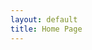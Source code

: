 ```yaml
---
layout: default
title: Home Page
---
```

<!-- 
<div>
	<a class="usa-skipnav" href="#main-content">Skip to main content</a>
</div>
<div class="usa-banner">
	<div class="usa-accordion">
		<header class="usa-banner__header">
			<div class="usa-banner__inner">
				<div class="grid-col-auto">
					<img class="usa-banner__header-flag" src="assets/uswds/img/us_flag_small.png" alt="U.S. flag">
				</div>
				<div class="grid-col-fill tablet:grid-col-auto">
					<p class="usa-banner__header-text">An official website of the United States government</p>
					<p class="usa-banner__header-action" aria-hidden="true">Here’s how you know</p>
				</div>
				<button class="usa-accordion__button usa-banner__button"
				aria-expanded="false" aria-controls="gov-banner">
					<span class="usa-banner__button-text">Here’s how you know</span>
				</button>
			</div>
		</header>
	</div>
	<div class="usa-banner__content usa-accordion__content" id="gov-banner">
		<div class="grid-row grid-gap-lg">
			<div class="usa-banner__guidance tablet:grid-col-6">
				<img class="usa-banner__icon usa-media-block__img" src="assets/uswds/img/icon-dot-gov.svg" alt="Dot gov">
				<div class="usa-media-block__body">
					<p>
						<strong>The .gov means it’s official.</strong>
						<br>
						Federal government websites often end in .gov or .mil. Before sharing sensitive information, make sure you’re on a federal government site.
					</p>
				</div>
			</div>
			<div class="usa-banner__guidance tablet:grid-col-6">
				<img class="usa-banner__icon usa-media-block__img" src="assets/uswds/img/icon-https.svg" alt="Https">
				<div class="usa-media-block__body">
					<p>
						<strong>The site is secure.</strong>
						<br>
						The <strong>https://</strong> ensures that you are connecting to the official website and that any information you provide is encrypted and transmitted securely.
					</p>
				</div>
			</div>
		</div>
	</div>
</div>


<header class="usa-header usa-header--extended">
	<div class="usa-navbar">
		<div class="usa-logo" id="extended-logo">
			<em class="usa-logo__text"><a href="/" title="Home" aria-label="Home">U.S. Web Design System</a></em>
		</div>
		<button class="usa-menu-btn">Menu</button>
	</div>
	<nav aria-label="Primary navigation" class="usa-nav">
		<div class="usa-nav__inner">
			<button class="usa-nav__close"><img src="assets/uswds/img/close.svg" alt="close"></button>
			<ul class="usa-nav__primary usa-accordion">
				<li class="usa-nav__primary-item">
					<button class="usa-accordion__button usa-nav__link  usa-current" aria-expanded="false" aria-controls="extended-nav-section-one"><span>Current section</span></button>
					<ul id="extended-nav-section-one" class="usa-nav__submenu">
						<li class="usa-nav__submenu-item">
							<a href="#">Navigation link</a>
						</li>
						<li class="usa-nav__submenu-item">
							<a href="#">Navigation link</a>
						</li>
						<li class="usa-nav__submenu-item">
							<a href="#">Navigation link</a>
						</li>
					</ul>
				</li>
				<li class="usa-nav__primary-item">
					<button class="usa-accordion__button usa-nav__link" aria-expanded="false" aria-controls="extended-nav-section-two"><span>Section</span></button>
					<ul id="extended-nav-section-two" class="usa-nav__submenu">
						<li class="usa-nav__submenu-item">
							<a href="#">Navigation link</a>
						</li>
						<li class="usa-nav__submenu-item">
							<a href="#">Navigation link</a>
						</li>
						<li class="usa-nav__submenu-item">
							<a href="#">Navigation link</a>
						</li>
					</ul>
				</li>
				<li class="usa-nav__primary-item">
					<a class="usa-nav__link" href="javascript:void(0)"><span>Simple link</span></a>
				</li>
			</ul>
			<div class="usa-nav__secondary">
				<ul class="usa-nav__secondary-links">
					<li class="usa-nav__secondary-item">
						<a href="">Secondary link</a>
					</li>
					<li class="usa-nav__secondary-item">
						<a href="">Another secondary link</a>
					</li>
				</ul>
				<form class="usa-search usa-search--small ">
					<div role="search">
						<label class="usa-sr-only" for="extended-search-field-small">Search small</label>
						<input class="usa-input" id="extended-search-field-small" type="search" name="search">
						<button class="usa-button" type="submit"><span class="usa-sr-only">Search</span></button>
					</div>
				</form>
			</div>
		</div>
	</nav>
</header>


<main id="main-content">
	<section class="usa-hero">
		<div class="grid-container">
			<div class="usa-hero__callout">
				<h1 class="usa-hero__heading"><span class="usa-hero__heading--alt">A design system for the</span>federal government</h1>
				<p>We make it easier to build accessible, mobile-friendly government websites for the American public.</p>
				<a class="usa-button" href="javascript:void(0)">Download the Latest</a>
			</div>
		</div>
	</section>
	<section class="grid-container usa-section">
		<div class="grid-row grid-gap">
			<div class="tablet:grid-col-4">
				<h2 class="font-heading-xl margin-top-0 tablet:margin-bottom-0">A tagline highlights your approach</h2>
			</div>
			<div class="tablet:grid-col-8 usa-prose">
				<p>The tagline should inspire confidence and interest, focusing on the value that your overall approach offers to your audience. Use a heading typeface and keep your tagline to just a few words, and don’t confuse or mystify.</p>
				<p>Use the right side of the grid to explain the tagline a bit more. What are your goals? How do you do your work? Write in the present tense, and stay brief here. People who are interested can find details on internal pages.</p>
			</div>
		</div>
	</section>
	<section class="usa-graphic-list usa-section usa-section--dark">
		<div class="grid-container">
			<div class="usa-graphic-list__row grid-row grid-gap">
				<div class="usa-media-block tablet:grid-col">
					<img class="usa-media-block__img"  src="assets/uswds/img/circle-124.png" alt="Alt text">
					<div class="usa-media-block__body">
						<h3 class="usa-graphic-list__heading">Graphic headings can vary.</h3>
						<p>Graphic headings can be used a few different ways, depending on what your landing page is for. Highlight your values, specific program areas, or results.</p>
					</div>
				</div>
				<div class="usa-media-block tablet:grid-col">
					<img class="usa-media-block__img"  src="assets/uswds/img/circle-124.png" alt="Alt text">
					<div class="usa-media-block__body">
						<h3 class="usa-graphic-list__heading">Stick to 6 or fewer words.</h3>
						<p>Keep body text to about 30 words. They can be shorter, but try to be somewhat balanced across all four. It creates a clean appearance with good spacing.</p>
					</div>
				</div>
			</div>
			<div class="usa-graphic-list__row grid-row grid-gap">
				<div class="usa-media-block tablet:grid-col">
					<img class="usa-media-block__img"  src="assets/uswds/img/circle-124.png" alt="Alt text">
					<div class="usa-media-block__body">
						<h3 class="usa-graphic-list__heading">Never highlight anything without a goal.</h3>
						<p>For anything you want to highlight here, understand what your users know now, and what activity or impression you want from them after they see it.</p>
					</div>
				</div>
				<div class="usa-media-block tablet:grid-col">
					<img class="usa-media-block__img"  src="assets/uswds/img/circle-124.png" alt="Alt text">
					<div class="usa-media-block__body">
						<h3 class="usa-graphic-list__heading">Could also have 2 or 6.</h3>
						<p>In addition to your goal, find out your users’ goals. What do they want to know or do that supports your mission? Use these headings to show those.</p>
					</div>
				</div>
			</div>
		</div>
	</section>
	<section id="test-section-id" class="usa-section">
		<div class="grid-container">
			<h2 class="font-heading-xl margin-y-0">Section heading</h2>
			<p class="usa-intro">Everything up to this point should help people understand your agency or project: who you are, your goal or mission, and how you approach it. Use this section to encourage them to act. Describe why they should get in touch here, and use an active verb on the button below. “Get in touch,” “Learn more,” and so on.</p>
			<a class="usa-button usa-button--big" href="#">Call to action</a>
		</div>
	</section>
</main>


<footer class="usa-footer">
	<div class="grid-container usa-footer__return-to-top">
		<a href="#">Return to top</a>
	</div>
	<div class="usa-footer__primary-section">
		<nav class="usa-footer__nav">
			<ul class="grid-row grid-gap">
				<li class="mobile-lg:grid-col-4 desktop:grid-col-auto usa-footer__primary-content">
					<a class="usa-footer__primary-link" href="javascript:void(0);">Primary link</a>
				</li>
				<li class="mobile-lg:grid-col-4 desktop:grid-col-auto usa-footer__primary-content">
					<a class="usa-footer__primary-link" href="javascript:void(0);">Primary link</a>
				</li>
				<li class="mobile-lg:grid-col-4 desktop:grid-col-auto usa-footer__primary-content">
					<a class="usa-footer__primary-link" href="javascript:void(0);">Primary link</a>
				</li>
				<li class="mobile-lg:grid-col-4 desktop:grid-col-auto usa-footer__primary-content">
					<a class="usa-footer__primary-link" href="javascript:void(0);">Primary link</a>
				</li>
				<li class="mobile-lg:grid-col-4 desktop:grid-col-auto usa-footer__primary-content">
					<a class="usa-footer__primary-link" href="javascript:void(0);">Primary link</a>
				</li>
			</ul>
		</nav>
	</div>
	<div class="usa-footer__secondary-section">
		<div class="grid-container">
			<div class="grid-row grid-gap">
				<div class="usa-footer__logo grid-row mobile-lg:grid-col-6 mobile-lg:grid-gap-2">
					<div class="mobile-lg:grid-col-auto">
						<img class="usa-footer__logo-img" src="assets/uswds/img/logo-img.png" alt="">
					</div>
					<div class="mobile-lg:grid-col-auto">
						<h3 class="usa-footer__logo-heading">Name of Agency</h3>
					</div>
				</div>
				<div class="usa-footer__contact-links mobile-lg:grid-col-6">
					<div class="usa-footer__social-links grid-row grid-gap-1">
						<div class="grid-col-auto">
							<a class="usa-social-link usa-social-link--facebook" href="javascript:void(0);">
								<span>Facebook</span>
							</a>
						</div>
						<div class="grid-col-auto">
							<a class="usa-social-link usa-social-link--twitter" href="javascript:void(0);">
								<span>Twitter</span>
							</a>
						</div>
						<div class="grid-col-auto">
							<a class="usa-social-link usa-social-link--youtube" href="javascript:void(0);">
								<span>YouTube</span>
							</a>
						</div>
						<div class="grid-col-auto">
							<a class="usa-social-link usa-social-link--rss" href="javascript:void(0);">
								<span>RSS</span>
							</a>
						</div>
					</div>
					<h3 class="usa-footer__contact-heading">Agency Contact Center</h3>
					<address class="usa-footer__address">
						<div class="usa-footer__contact-info grid-row grid-gap">
							<div class="grid-col-auto">
								<a href="tel:1-800-555-5555">(800) CALL-GOVT</a>
							</div>
							<div class="grid-col-auto">
								<a href="mailto:info@agency.gov">info@agency.gov</a>
							</div>
						</div>
					</address>
				</div>
			</div>
		</div>
	</div>
</footer> -->
